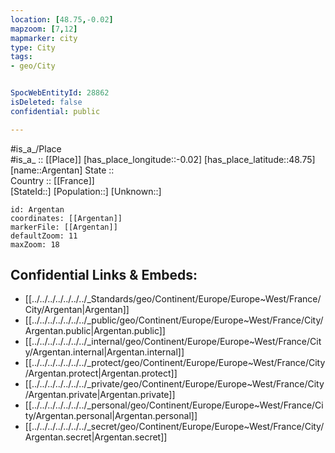 ```yaml
---
location: [48.75,-0.02] 
mapzoom: [7,12] 
mapmarker: city 
type: City
tags:
- geo/City


SpocWebEntityId: 28862
isDeleted: false
confidential: public

---
```

#is_a_/Place  
#is_a_ :: [[Place]] 
[has_place_longitude::-0.02] 
[has_place_latitude::48.75] 
[name::Argentan] 
State ::  
Country :: [[France]]  
[StateId::] 
[Population::] 
[Unknown::] 


```leaflet
id: Argentan
coordinates: [[Argentan]] 
markerFile: [[Argentan]] 
defaultZoom: 11 
maxZoom: 18
```


## Confidential Links & Embeds: 
- [[../../../../../../../_Standards/geo/Continent/Europe/Europe~West/France/City/Argentan|Argentan]] 
- [[../../../../../../../_public/geo/Continent/Europe/Europe~West/France/City/Argentan.public|Argentan.public]] 
- [[../../../../../../../_internal/geo/Continent/Europe/Europe~West/France/City/Argentan.internal|Argentan.internal]] 
- [[../../../../../../../_protect/geo/Continent/Europe/Europe~West/France/City/Argentan.protect|Argentan.protect]] 
- [[../../../../../../../_private/geo/Continent/Europe/Europe~West/France/City/Argentan.private|Argentan.private]] 
- [[../../../../../../../_personal/geo/Continent/Europe/Europe~West/France/City/Argentan.personal|Argentan.personal]] 
- [[../../../../../../../_secret/geo/Continent/Europe/Europe~West/France/City/Argentan.secret|Argentan.secret]] 
